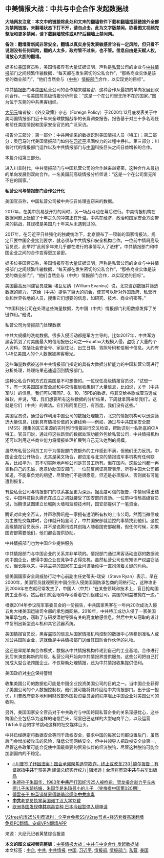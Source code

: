  <h2>中美情报大战：中共与中企合作 发起数据战</h2> <p class="notice"><b>大陆网友注意：本文中的链接除此处和文末的<a href="https://github.com/bannedbook/fanqiang" >翻墙</a>软件下载和<a href="https://github.com/killgcd/justmysocks/blob/master/README.md">翻墙推荐</a>链接外全部为禁网链接，未翻墙状态下打不开，请勿点击。此为文字版禁闻，欲看图文视频完整版和更多禁闻，请下载<a href="https://github.com/bannedbook/fanqiang">翻墙软件或APP</a>后翻墙上禁闻网。</p><p>备注：翻墙看新闻非常安全，翻墙以真实身份发表敏感言论有一定风险，但只看不说则没有任何风险，翻的人太多，政府管不过来，也不管。信息自由是天赋人权，请放心大胆的翻墙。</b></p>  <div class="entry"> <p id="summary">据多位<a href="https://www.bannedbook.org/bnews/tag/%e7%be%8e%e5%9b%bd/" class="st_tag internal_tag" rel="tag" title="标签 美国 下的日志">美国</a>官员称，美国情报界有大量证据证明，声称是<a href="https://www.bannedbook.org/bnews/tag/%E7%A7%81%E8%90%A5/" class="st_tag internal_tag" rel="tag" title="标签 私营 下的日志">私营</a>公司的企业与<a href="https://www.bannedbook.org/bnews/tag/%E4%B8%AD%E5%85%B1%E6%83%85%E6%8A%A5/" class="st_tag internal_tag" rel="tag" title="标签 中共情报 下的日志">中共情报</a>部门之间频繁传输数据，“每天都在发生密切的公私合作”，“那些商业实体是该党的商业部门”，“他们当然会与（<a href="https://www.bannedbook.org/bnews/tag/%e4%b8%ad%e5%85%b1/" class="st_tag internal_tag" rel="tag" title="标签 中共 下的日志">中共</a>）<a href="https://www.bannedbook.org/bnews/tag/%E6%83%85%E6%8A%A5%E9%83%A8%E9%97%A8/" class="st_tag internal_tag" rel="tag" title="标签 情报部门 下的日志">情报部门</a>合作，以实现党的目标”。</p> <p id="conimg">中共<a href="https://www.bannedbook.org/bnews/tag/%E6%83%85%E6%8A%A5%E9%83%A8/" class="st_tag internal_tag" rel="tag" title="标签 情报部 下的日志">情报部</a>门与<a href="https://www.bannedbook.org/bnews/tag/%E4%B8%AD%E5%9B%BD/" class="st_tag internal_tag" rel="tag" title="标签 中国 下的日志">中国</a>私营公司的合作越来越紧密，这种合作从最初的单向发展到双向合作。一名美国前高级情报分析师说：“这是一个在公司里无所不在的国家。”图为位于东莞的中共黑客组织。</p> <p><span class='wp_keywordlink_affiliate'><a href="http://www.epochtimes.com/" title="大纪元" target="_blank">大纪元</a></span>编者按：《外交政策》杂志（Foreign Policy）于2020年12月底发表关于中美两国情报部门近十年来全球数据战争的长篇调查报告。报告基于对三十多名现任和前任美国情报和国家安全官员的广泛采访。</p> <p>报告分三部分：第一部分：中共用偷来的数据识别美国情报人员（特工）；第二部分：奥巴马时代美国情报部门如何在<a href="https://www.bannedbook.org/bnews/tag/%e4%b9%a0%e8%bf%91%e5%b9%b3/" class="st_tag internal_tag" rel="tag" title="标签 习近平 下的日志">习近平</a>巩固权力的过程中挣扎。第三部分：川普时代的情报部门运作以及中共情报部门与<span class='wp_keywordlink_affiliate'><a href="https://www.bannedbook.org/" title="中国" target="_blank">中国</a></span>科技巨头之间日益增长的合作。</p> <p>本篇介绍第三部分。</p> <p>进入川普时代，中共情报部门与中国私营公司的合作越来越紧密，这种合作从最初的单向发展到双向合作。一名美国前高级情报分析师说：“这是一个在公司里无所不在的国家。”</p> <p><strong>私营公司与情报部门合作公开化</strong></p> <p>美国官员称，中国私营公司被中共征召处理盗窃来的数据。</p>  <p>2017年，在美中贸易战开打的同时，另一场战斗也在幕后进行。中美情报机构在数据问题上酝酿了十年之久的冲突正在升温。中共在经济，政治和国家安全方面带来的挑战，其规模是美国几十年来从未遇到过的。</p> <p>2017年，在习近平日益强化的独裁统治下，北京颁布了一项新的国家情报法，规定只要中国企业接到要求，就必须与中共情报和安全机构合作。一位前中情局高级官员说，此举将“此前多年来几乎都在进行的事情写入了法律”。中共情报部门和中国企业之间的合作变得更加紧密。</p> <p>据多位美国官员称，美国情报界有大量证据证明，声称是私营公司的企业与中共情报部门之间频繁传输数据，“每天都在发生密切的公私合作”，“那些商业实体是该党的商业部门”，“他们当然会与（中共）情报部门合作，以实现党的目标”。</p> <p>美国最高反间谍官员威廉-埃瓦尼纳（William Evanina）说，北京盗窃数据并筛选数据的能力，“这给（中共）提供了巨大的机会，使其可以针对外国政府、私营行业和世界各地的人员，搜集它们想要的信息，如研究、技术、商业机密等。”</p> <p>“中国科技公司在处理这些海量数据，为中国（中共）情报部门利用数据发挥了关键作用。”他说。</p> <p>私营公司为情报部门处理数据</p> <p>中共大规模的洗劫数据，很多入侵活动都是军方主导的。比如2017年，中共军方黑客策划了对美国最大的信用报告公司之一Equifax大规模入侵，盗窃了大量的个人资料，包括社会安全号、家庭住址、出生日期、驾照号码和信用卡信息。大约有1.45亿美国人的个人数据被黑客曝光。</p> <p>这些海量数据被送往中共情报部门指定的具有大数据分析能力的中国私营公司进行分析处理，处理结果迅速返回到情报部门。</p>  <p>这种公私合作的方式在美国是不可想像的。一位现任高级情报官员说，“试想一下，有一天美国国家安全局和中央情报局收集到了大量信息，比如说，关于（中共军队）的信息，我们可以带回7、8、10、15PB的数据，将其交给谷歌或亚马逊或微软，并说，‘嘿，我们想要所有这些数据的分析结果，下周就拿回来给我们’。这就是它们（中共）的做法。它们有阿里巴巴，有百度。我们没有这些。”</p> <p>美国官员说，通过合作利用中国公司的数据处理能力，北京的情报机构可以迅速筛选大量信息，找到具有情报价值的关键线索——例如，通过与中共国家安全部（MSS）搜集的其它来源的实时旅行情报进行交叉检查，帮助识别一名卧底的CIA特工。官员们说，通过将这些昂贵的数据处理功能外包给私营公司，中共情报机构还可以利用这些商业能力将情报处理扩展到自己无法达到的规模。</p> <p>虽然有私营公司员工对于为情报部门做额外的工作感到不满，但他们无力反抗。中国企业在公开场合，尤其是英文场合，都否定与北京的情报或军事机构有任何联系，比如华为，其不切实际地声称公司是其员工所有。但在国内，这些公司都一再宣称自己的忠诚，愿意协助国安部门。一位前反间谍高管表示，所有中国大公司都知道，不能辜负党的期望，尽管他们不是很愿意，但还是必须服从，否则就有可能遭到报复。</p> <p>有些私营公司与情报部门的联系甚至更为深远。据高度可信的报告，中情局得出结论，中国科技巨头腾讯在成立之初就接受了国安部的资助。一位前中情局高级官员说，当腾讯试图建立长城防火墙和监控技术时，国安部提供了一笔资金。</p> <p>腾讯对此完全否认，并声称腾讯是一家拥有透明所有权的上市公司。然而当微信成为主要社交媒体时，合作就开始显现了，中共国安部就监控的事情找到他们。这位高级情报官员表示，并不是说腾讯或其创始人随着国安部起舞，但任何时候，如果国安部需要他们，他们都会提供协助。</p> <p>中共情报部门也为中国企业提供服务</p> <p>中共情报部门与中国企业的关系并非单项的。情报部门通过黑客活动盗窃的数据流向中国企业，使得中国企业在竞争中占得先机。虽然私营公司也有知识产权盗窃活动，但长期以来，中共主导的国家在工业间谍活动中一直扮演着关键的角色。</p> <p>据美国国家安全局威胁行动中心前副主任史蒂夫-瑞安（Steve Ryan）表示，早在2000年，美国官员就观察到中国企图入侵美国国防承包商的网络行动，这种攻击到2006年左右就经常发生了，中国人（中共）“在某些领域和技术上，盲目抢劫国防工业基地，然后我们就会眼睁睁地看着它们组建公司，美国的利益被抛在一边。”</p>  <p>根据2014年参议院军事委员会的一份报告，中共国家黑客在一年内20次成功入侵五角大楼美国运输司令部的承包商网络。2018年，中共特工成功入侵了一家美国海军承包商，窃取了与研发潜射导弹有关的高度敏感信息。然后中共从窃取的设计中复制出新型战斗机和其它武器系统。</p> <p>美国情报官员说，黑客盗取的信息从国家情报机构控制的数据中心转移到准私人或准公共国防企业，这就像是中共情报部门送给其国防合作伙伴的礼物。</p> <p>这还是早期单向合作模式，数据从中共情报机构传递到自己的工业基地。合作进行到后来演变称新的阶段，私营公司开始向中共情报界提供服务。这些公司把自己打扮成大型合法跨国企业，不仅帮助处理情报，还为中共情报收集提供便利。</p> <p>美国政府对<a href="https://www.bannedbook.org/bnews/tag/%E4%B8%AD%E4%BC%81/" class="st_tag internal_tag" rel="tag" title="标签 中企 下的日志">中企</a>保持警惕</p> <p>收集美国公司的数据也可能是中国企业投资美国公司的目的之一。当中国企业获得了美国公司的个人数据控制权，他们就可能将其传回给中共情报部门。出于这一担忧，川普政府更多地利用财政部外国投资委员会的程序阻止中国企业对美国公司的收购。</p> <p>另外，美国国家安全官员对于中共政府与中国跨国私营企业的关系深感忧心，这些跨国企业包括华为这样的电信巨头，阿里巴巴这样的大型电商平台，以及运营TikTok平台的字节跳动这样的社交媒体巨头。</p> <p>中共已经确定将数据安全等同于政权安全，要求中国的每家公司都设置后门，虽然后门会增加被攻击的风险，降低公司网络安全，但中共领导人把政权安全放第一，尽管这些政策可能会促使中国最重要的贸易伙伴的经济脱钩，尽管这种脱钩可能会加剧国内的不稳定。</p> <ul class='op-related-articles' title='相关阅读'> <li><a href='https://www.bannedbook.org/bnews/bannedvideo/20201228/1456374.html' target='_blank'>🔥川普签了纾困法案！国会承诺聚焦选举欺诈、终止或改革230│鲍尔报告：有证据指<b>中共</b>干预美选 建请总统实行权力│阻渗透！台湾将审查<b>中共</b>与共军出版品</a></li> <li><a href='https://www.bannedbook.org/bnews/comments/20201228/1456371.html' target='_blank'>朱德孙子朱国华，1983年<b>中共</b>严打因奸污25人被枪毙。贺龙撮合赵力平与朱德儿子朱琦结婚，朱国华是朱琦最小的儿子 （笑梅看中国第020期）</a></li> <li><a href='https://www.bannedbook.org/bnews/comments/20201228/1456367.html' target='_blank'>傅雷长子 旅英钢琴家傅聪确诊感染<b>中共</b>病毒</a></li> <li><a href='https://www.bannedbook.org/bnews/bannedvideo/20201228/1456366.html' target='_blank'><b>中共</b>老党员执掌英国诺丁汉大学12载</a></li> <li><a href='https://www.bannedbook.org/bnews/taiwannews/20201228/1456353.html' target='_blank'>欧洲多国发现<b>中共</b>病毒变种 日本今起暂停入境申请</a></li> </ul> <p class="texttj"> <a href="https://github.com/bannedbook/fanqiang/wiki/V2ray%E6%9C%BA%E5%9C%BA" target="_blank">V2free机场25%引荐返利：全平台免费SS/V2ray节点+经济套餐高速翻墙</a><br/> <a href="https://github.com/bannedbook/fanqiang/wiki/%E7%A6%81%E9%97%BB%E7%BD%91%E5%AE%89%E5%8D%93%E7%BF%BB%E5%A2%99%E6%96%B0%E9%97%BBAPP" target="_blank">免费PC翻墙、安卓VPN翻墙APP</a></p><p> 来源：大纪元记者黄慧综合报道 </p> <a name='sharetosocial'></a>       <div><b>本文的图文或视频完整版</b>：<a href='https://www.bannedbook.org/bnews/topimagenews/20201228/1456381.html'>中美情报大战：中共与中企合作 发起数据战</a></div>  </div><!--END ENTRY--> <div class="postfooter"> <div>本文标签：<a href="https://www.bannedbook.org/bnews/tag/%E4%B8%AD%E4%BC%81/" rel="tag">中企</a>, <a href="https://www.bannedbook.org/bnews/tag/%e4%b8%ad%e5%85%b1/" rel="tag">中共</a>, <a href="https://www.bannedbook.org/bnews/tag/%E4%B8%AD%E5%85%B1%E6%83%85%E6%8A%A5/" rel="tag">中共情报</a>, <a href="https://www.bannedbook.org/bnews/tag/%E4%B8%AD%E5%9B%BD/" rel="tag">中国</a>, <a href="https://www.bannedbook.org/bnews/tag/%e4%b9%a0%e8%bf%91%e5%b9%b3/" rel="tag">习近平</a>, <a href="https://www.bannedbook.org/bnews/tag/%E6%83%85%E6%8A%A5%E9%83%A8/" rel="tag">情报部</a>, <a href="https://www.bannedbook.org/bnews/tag/%E6%83%85%E6%8A%A5%E9%83%A8%E9%97%A8/" rel="tag">情报部门</a>, <a href="https://www.bannedbook.org/bnews/tag/%E7%A7%81%E8%90%A5/" rel="tag">私营</a>, <a href="https://www.bannedbook.org/bnews/tag/%e7%be%8e%e5%9b%bd/" rel="tag">美国</a></div>  </div><!--END POSTFOOTER--> 